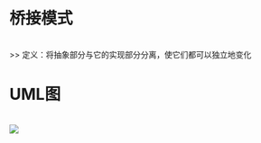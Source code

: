 # 桥接模式
<br>>> 定义：将抽象部分与它的实现部分分离，使它们都可以独立地变化<br>
# UML图
<br>![](https://github.com/GitDino/StrategyPatternDemo/blob/master/Images/Strategy_icon.png)
